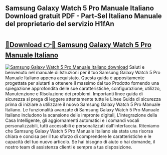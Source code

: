 ## Samsung Galaxy Watch 5 Pro Manuale Italiano Download gratuit PDF - Part-SeI Italiano Manuale del proprietario del servizio H1fAn

# <h2><a href="http://dfgvpr3.blite.top/?on=Samsung+Galaxy+Watch+5+Pro+Manuale+Italiano">🔗Download 👉🔴 Samsung Galaxy Watch 5 Pro Manuale Italiano</a></h2>

[![Samsung Galaxy Watch 5 Pro Manuale Italiano download](https://i.imgur.com/lujVjoI.png)](http://dfgvpr3.blite.top/?on=Samsung+Galaxy+Watch+5+Pro+Manuale+Italiano)
Saluti e benvenuto nel manuale di Istruzioni per il tuo Samsung Galaxy Watch 5 Pro Manuale Italiano appena acquistato. Questa guida è appositamente progettata per aiutarti a ottenere il massimo dal tuo Prodotto fornendo una spiegazione approfondita delle sue caratteristiche, configurazione, utilizzo, Manutenzione e Risoluzione dei problemi. Importanti linee guida di sicurezza si prega di leggere attentamente tutte le Linee Guida di sicurezza prima di iniziare a utilizzare il nuovo Samsung Galaxy Watch 5 Pro Manuale Italiano. Le funzionalità avanzate di Samsung Galaxy Watch 5 Pro Manuale Italiano includono la scansione delle impronte digitali, L'integrazione della Casa Intelligente, gli aggiornamenti automatici e i comandi vocali personalizzabili, tutti accessibili e personalizzati dall'interfaccia. Riteniamo che Samsung Galaxy Watch 5 Pro Manuale Italiano sia stata una risorsa chiara e concisa per il tuo sforzo di comprendere le caratteristiche e le capacità del tuo nuovo articolo. Se hai bisogno di aiuto o hai domande, il nostro team di assistenza clienti è sempre a tua disposizione.
